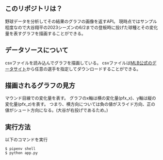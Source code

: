 ## このリポジトリは？
野球データを分析してその結果のグラフの画像を返すAPI。
現時点ではサンプル程度なので大谷翔平の2023シーズンの6/2までの登板時に投げた球種とその変化量を表すグラフを描画することができる。

## データソースについて
csvファイルを読み込んでグラフを描画している。
csvファイルは[MLB公式のデータサイト](https://baseballsavant.mlb.com/statcast_search)から任意の選手を指定してダウンロードすることができる。

## 描画されるグラフの見方
マウンド目線での変化量を表す。
グラフのx軸は横の変化量(pfx_x)、y軸は縦の変化量(pfx_z)を表す。
つまり、横方向については負の値がスライド方向、正の値がシュート方向になる。(大谷が右投げであるため。)

## 実行方法
以下のコマンドを実行
```
$ pipenv shell
$ python app.py
```